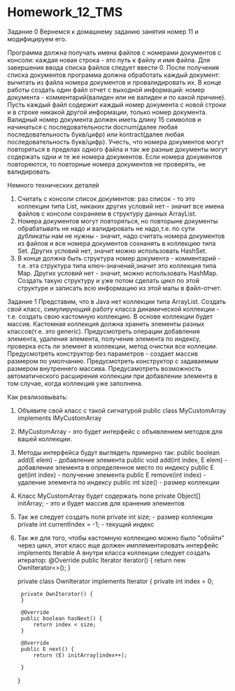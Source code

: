 # Homework_12_TMS
 Задание 0
Вернемся к домашнему заданию занятия номер 11 и модифицируем его.

Программа должна получать имена файлов с номерами документов с консоли: каждая новая строка - это путь к файлу и имя файла.
Для завершения ввода списка файлов следует ввести 0.
После получения списка документов программа должна обработать каждый документ: вычитать из файла номера документов и провалидировать их.
В конце работы создать один файл отчет с выходной информаций: номер документа - комментарий(валиден или не валиден и по какой причине).
Пусть каждый файл содержит каждый номер документа с новой строки и в строке никакой другой информации, только номер документа.
Валидный номер документа должен иметь длину 15 символов и начинаться с последовательности docnum(далее любая последовательность букв/цифр) или kontract(далее любая последовательность букв/цифр).
Учесть, что номера документов могут повторяться в пределах одного файла и так же разные документы могут содержать одни и те же номера документов.
Если номера документов повторяются, то повторные номера документов не проверять, не валидировать.

Немного технических деталей
1. Считать с консоли список документов: раз список - то это коллекции типа List, никаких других условий нет - значит все имена файлов с консоли сохраняем в структуру данных ArrayList.
2. Номера документов могут повторяться, но повторыне документы обрабатывать не надо и валидировать не надо,т.е. по сути дубликаты нам не нужны - значит, надо считать номера документов из файлов и все номера документов сохнанять в коллекцию типа Set. Других условий нет, значит можно использовать HashSet.
3. В конце должна быть структура номер документа - комментарий - т.е. эта структура типа ключ-значений,значит это коллекция типа Map.
Других условий нет - значит, можно использовать HashMap. Создать такую структуру и уже потом сделать цикл по этой структуре и записать всю информацию из этой мапы в файл-отчет.

Задание 1
Представим, что в Java нет коллекции типа ArrayList.
Создать свой класс, симулирующий работу класса динамической коллекции - т.е. создать свою кастомную коллекцию.
В основе коллекции будет массив.
Кастомная коллекция должна хранить элементы разных классов(т.е. это generic).
Предусмотреть операции добавления элемента, удаления элемента, получение элемента по индексу, проверка есть ли элемент в коллекции, метод очистки все коллеции.
Предусмотреть конструктор без параметров - создает массив размером по умолчанию.
Предусмотреть конструктор с задаваемым размером внутреннего массива.
Предусамотреть возможность автоматического расширения коллекции при добавлении элемента в том случае, когда коллекция уже заполнена.



Как реализовывать:
1. Объявите свой класс с такой сигнатурой public class MyCustomArray<E> implements IMyCustomArray
2. IMyCustomArray - это будет интерфейс с объявлением методов для вашей коллекции. 
3. Методы интерфейса будут выглядеть примерно так:
public boolean add(E elem) - добавление элемента
public void add(int index, E elem) - добавление элемента в определенное место по индексу
public E get(int index) - получение элемента
public E remove(int index) - удаление элемента по индексу
public int size() - размер коллекции
4. Класс MyCustomArray<E> будет содержать поле private Object[] initArray; - это и будет массив для хранения элементов
5. Так же следует создать поля 
private int size; - размер коллекции 
private int currentIndex = -1; - текущий индекс
6. Так же для того, чтобы кастомную коллекцию можно было "обойти" через цикл, этот класс еще должен имплементировать интерфейс implements Iterable<E>
А внутри класса коллекции следует создать итератор:
  @Override
    public Iterator<E> iterator() {
        return new OwnIterator<>();
    }


    private class OwnIterator<E> implements Iterator<E> {
        private int index = 0;

        private OwnIterator() {
        }

        @Override
        public boolean hasNext() {
            return index < size;
        }

        @Override
        public E next() {
            return (E) initArray[index++];

        }
    }